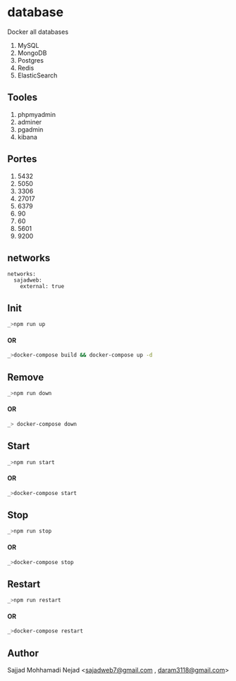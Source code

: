 # database
Docker all databases 
1. MySQL
2. MongoDB
3. Postgres
4. Redis
5. ElasticSearch
## Tooles
1. phpmyadmin
2. adminer
3. pgadmin
4. kibana
## Portes
 1. 5432
 2. 5050
 3. 3306
 4. 27017
 5. 6379
 6. 90
 7. 60
 8. 5601
 9. 9200
## networks
```docker
networks:
  sajadweb:
    external: true
```
## Init
```bash
_>npm run up
```
#### OR
```bash
_>docker-compose build && docker-compose up -d
```

## Remove
```bash
_>npm run down
```
#### OR
```bash
_> docker-compose down
```
## Start
```bash
_>npm run start
```
#### OR
```bash
_>docker-compose start
```
## Stop
```bash
_>npm run stop
```
#### OR
```bash
_>docker-compose stop
```

## Restart
```bash
_>npm run restart
```
#### OR
```bash
_>docker-compose restart
```

## Author
Sajjad Mohhamadi Nejad <sajadweb7@gmail.com , daram3118@gmail.com>